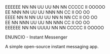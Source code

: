 EEEEEE  NN   NN  UU  UU  NN   NN   CCCCC  II   OOOOO                                                                                                                 
EE      NNN  NN  UU  UU  NNN  NN  CC      II  OO   OO                                                                                                               
EEEE    NN N NN  UU  UU  NN N NN  CC      II  OO   OO                                                                                                               
EE      NN  NNN  UU  UU  NN  NNN  CC      II  OO   OO                                                                                                               
EEEEEE  NN   NN   UUUU   NN   NN   CCCCC  II   OOOOO                                                                                                                 

ENUNCIO - Instant Messenger

A simple open-source instant messaging app.
